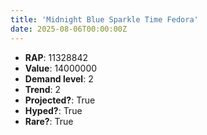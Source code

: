 ```yaml
---
title: 'Midnight Blue Sparkle Time Fedora'
date: 2025-08-06T00:00:00Z
---
```

- **RAP**: 11328842
- **Value**: 14000000
- **Demand level**: 2
- **Trend**: 2
- **Projected?**: True
- **Hyped?**: True
- **Rare?**: True
